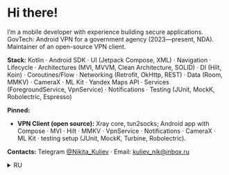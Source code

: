 # Hi there!

I’m a mobile developer with experience building secure applications.  
GovTech: Android VPN for a government agency (2023—present, NDA). Maintainer of an open-source VPN client.

**Stack:** Kotlin · Android SDK · UI (Jetpack Compose, XML) · Navigation · Lifecycle · Architectures (MVI, MVVM, Clean Architecture, SOLID) · DI (Hilt, Koin) · Coroutines/Flow · Networking (Retrofit, OkHttp, REST) · Data (Room, MMKV) · CameraX · ML Kit · Yandex Maps API · Services (ForegroundService, VpnService) · Notifications · Testing (JUnit, MockK, Robolectric, Espresso)

**Pinned:**  
- **VPN Client (open source):** Xray core, tun2socks; Android app with Compose · MVI · Hilt · MMKV · VpnService · Notifications · CameraX · ML Kit · testing setup (JUnit, MockK, Turbine, Robolectric).  

**Contacts:** Telegram [@Nikita_Kuliev](https://t.me/Nikita_Kuliev) · Email: kuliev_nik@inbox.ru

<details>
  <summary>RU</summary>

Я мобильный разработчик с опытом создания защищённых приложений.  
Опыт: VPN для госорганов (Android, 2023—н.в., NDA). Поддерживаю open-source VPN-клиент.

**Стек:** Kotlin · Android SDK · UI (Jetpack Compose, XML) · Navigation · Lifecycle · Архитектуры (MVI, MVVM, Clean Architecture, SOLID) · DI (Hilt, Koin) · Coroutines/Flow · Сеть (Retrofit, OkHttp, REST) · Данные (Room, MMKV) · CameraX · ML Kit · Yandex Maps API · Services (ForegroundService, VpnService) · Notifications · Тестирование (JUnit, MockK, Robolectric, Espresso)

**Pinned:**  
- **VPN-клиент (open source):** Xray core, tun2socks; Android-приложение с Compose · MVI · Hilt · MMKV · VpnService · Notifications · CameraX · ML Kit · тестами (JUnit, MockK, Turbine, Robolectric).  

**Контакты:** Telegram [@Nikita_Kuliev](https://t.me/Nikita_Kuliev) · Email: kuliev_nik@inbox.ru
</details>

